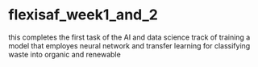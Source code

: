 # flexisaf_week1_and_2

this completes the first task of the AI and data science track of training a model that employes neural network and transfer learning for classifying waste into organic and renewable 
